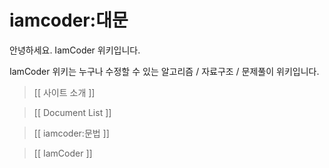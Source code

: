 # iamcoder:대문

안녕하세요. IamCoder 위키입니다. 

IamCoder 위키는 누구나 수정할 수 있는 알고리즘 / 자료구조 / 문제풀이 위키입니다.

> [[ 사이트 소개 ]]

> [[ Document List ]]

> [[ iamcoder:문법 ]]

> [[ IamCoder ]]
